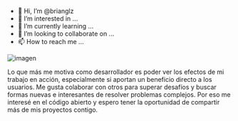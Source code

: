 - 👋 Hi, I’m @brianglz
- 👀 I’m interested in ...
- 🌱 I’m currently learning ...
- 💞️ I’m looking to collaborate on ...
- 📫 How to reach me ...

<!---
brianglz/brianglz is a ✨ special ✨ repository because its `README.md` (this file) appears on your GitHub profile.
You can click the Preview link to take a look at your changes.
--->

![imagen](https://user-images.githubusercontent.com/17282045/183334646-f8ffe6c1-8cf0-439c-a604-11c06ddfebc0.png)

Lo que más me motiva como desarrollador es poder ver los efectos de mi trabajo en acción, especialmente si aportan un beneficio directo a los usuarios. Me gusta colaborar con otros para superar desafíos y buscar formas nuevas e interesantes de resolver problemas complejos. Por eso me interesé en el código abierto y espero tener la oportunidad de compartir más de mis proyectos contigo.
